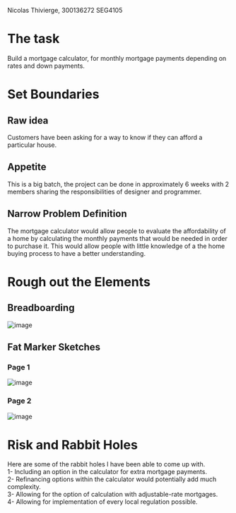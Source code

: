 Nicolas Thivierge, 300136272
SEG4105

# The task 
Build a mortgage calculator, for monthly mortgage payments depending on rates and down payments.

# Set Boundaries

## Raw idea
Customers have been asking for a way to know if they can afford a particular house.

## Appetite
This is a big batch, the project can be done in approximately 6 weeks with 2 members sharing the responsibilities of designer and programmer.

## Narrow Problem Definition
The mortgage calculator would allow people to evaluate the affordability of a home by calculating the monthly payments that would be needed in order to purchase it. This would allow people with little knowledge of a the home buying process to have a better understanding.

# Rough out the Elements

## Breadboarding
![image](https://github.com/Nico242001/seg4105_playground/assets/91162102/da48381c-b550-4d10-891f-0dddd923c8ad)


## Fat Marker Sketches

### Page 1
![image](https://github.com/Nico242001/seg4105_playground/assets/91162102/5e0e88de-d713-47e8-b658-81f278be66a8)


### Page 2
![image](https://github.com/Nico242001/seg4105_playground/assets/91162102/b2c8274f-6023-46c5-bcf8-ef3d006d13ee)

# Risk and Rabbit Holes
Here are some of the rabbit holes I have been able to come up with.  
1- Including an option in the calculator for extra mortgage payments.  
2- Refinancing options within the calculator would potentially add much complexity.  
3- Allowing for the option of calculation with adjustable-rate mortgages.  
4- Allowing for implementation of every local regulation possible.  
